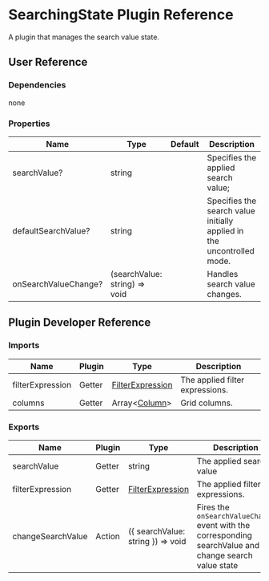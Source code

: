 # SearchingState Plugin Reference

A plugin that manages the search value state.

## User Reference

### Dependencies

none

### Properties

Name | Type | Default | Description
-----|------|---------|------------
searchValue? | string |  | Specifies the applied search value;
defaultSearchValue? | string |  | Specifies the search value initially applied in the uncontrolled mode.
onSearchValueChange? | (searchValue: string) => void | | Handles search value changes.

## Plugin Developer Reference

### Imports

Name | Plugin | Type | Description
-----|--------|------|------------
filterExpression| Getter | [FilterExpression](integrated-filtering.md/#filterexpression) | The applied filter expressions.
columns | Getter | Array&lt;[Column](grid.md#column)&gt; | Grid columns.

### Exports

Name | Plugin | Type | Description
-----|--------|------|------------
searchValue | Getter | string | The applied search value
filterExpression| Getter | [FilterExpression](integrated-filtering.md/#filterexpression) | The applied filter expressions.
changeSearchValue | Action | ({ searchValue: string }) => void | Fires the `onSearchValueChange` event with the corresponding searchValue and change search value state
